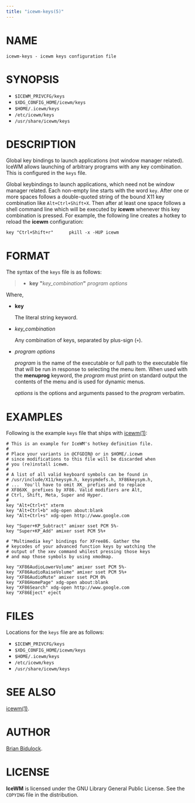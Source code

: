 ```yaml
---
title: "icewm-keys(5)"
---
```

# NAME

    icewm-keys - icewm keys configuration file

# SYNOPSIS

- `$ICEWM_PRIVCFG/keys`
- `$XDG_CONFIG_HOME/icewm/keys`
- `$HOME/.icewm/keys`
- `/etc/icewm/keys`
- `/usr/share/icewm/keys`

# DESCRIPTION

Global key bindings to launch applications (not window manager related).
IceWM allows launching of arbitrary programs with any key combination.
This is configured in the `keys` file.

Global keybindings to launch applications, which need not be window
manager related.  Each non-empty line starts with the word `key`.
After one or more spaces follows a double-quoted string of the bound X11
key combination like `Alt+Ctrl+Shift+X`.  Then after at least one space
follows a shell command line which will be executed by **icewm** whenever
this key combination is pressed.  For example, the following line
creates a hotkey to reload the **icewm** configuration:

    key "Ctrl+Shift+r"      pkill -x -HUP icewm

# FORMAT

The syntax of the `keys` file is as follows:

> - **key** **"**_key\_combination_**"** _program_ _options_

Where,

- **key**

    The literal string keyword.

- _key\_combination_

    Any combination of keys, separated by plus-sign (`+`).

- _program_ _options_

    _program_ is the name of the executable or full path to the executable
    file that will be run in response to selecting the menu item.  When used
    with the **menuprog** keyword, the _program_ must print on standard
    output the contents of the menu and is used for dynamic menus.

    _options_ is the options and arguments passed to the _program_
    verbatim.

# EXAMPLES

Following is the example `keys` file that ships with [icewm(1)](icewm.md):

    # This is an example for IceWM's hotkey definition file.
    #
    # Place your variants in @CFGDIR@ or in $HOME/.icewm
    # since modifications to this file will be discarded when
    # you (re)install icewm.
    #
    # A list of all valid keyboard symbols can be found in
    # /usr/include/X11/keysym.h, keysymdefs.h, XF86keysym.h,
    # ...  You'll have to omit XK_ prefixs and to replace
    # XF86XK_ prefixes by XF86. Valid modifiers are Alt,
    # Ctrl, Shift, Meta, Super and Hyper.
    #
    key "Alt+Ctrl+t" xterm
    key "Alt+Ctrl+b" xdg-open about:blank
    key "Alt+Ctrl+s" xdg-open http://www.google.com
    
    key "Super+KP_Subtract" amixer sset PCM 5%-
    key "Super+KP_Add" amixer sset PCM 5%+
    
    # "Multimedia key" bindings for XFree86. Gather the
    # keycodes of your advanced function keys by watching the
    # output of the xev command whilest pressing those keys
    # and map those symbols by using xmodmap.
    
    key "XF86AudioLowerVolume" amixer sset PCM 5%-
    key "XF86AudioRaiseVolume" amixer sset PCM 5%+
    key "XF86AudioMute" amixer sset PCM 0%
    key "XF86HomePage" xdg-open about:blank
    key "XF86Search" xdg-open http://www.google.com
    key "XF86Eject" eject

# FILES

Locations for the `keys` file are as follows:

- `$ICEWM_PRIVCFG/keys`
- `$XDG_CONFIG_HOME/icewm/keys`
- `$HOME/.icewm/keys`
- `/etc/icewm/keys`
- `/usr/share/icewm/keys`

# SEE ALSO

[icewm(1)](icewm.md).

# AUTHOR

[Brian Bidulock](mailto:bidulock@openss7.org).

# LICENSE

**IceWM** is licensed under the GNU Library General Public License.
See the `COPYING` file in the distribution.
